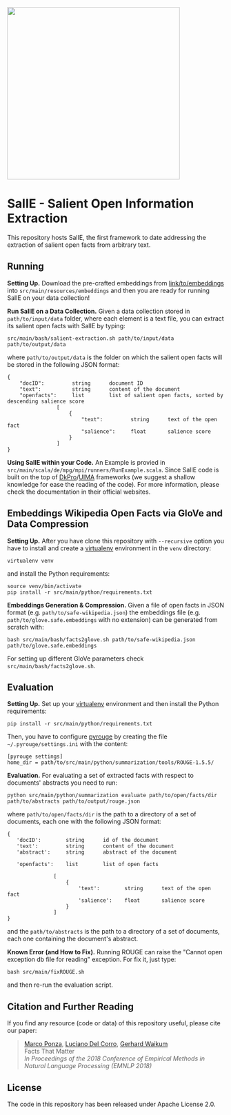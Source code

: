 <img src="http://pages.di.unipi.it/ponza/public/images/salie/logo.png" width="400">

SalIE - Salient Open Information Extraction
============================================

This repository hosts SalIE, the first framework to date addressing the extraction of salient open facts from arbitrary text.




Running
--------

**Setting Up.** Download the pre-crafted embeddings from [link/to/embeddings](http://link/to/embeddings) into
`src/main/resources/embeddings` and then you are ready for running SalIE on your data collection!

**Run SalIE on a Data Collection.** Given a data collection stored in `path/to/input/data` folder, where each element is a text file, you can extract its
salient open facts with SalIE by typing:

    src/main/bash/salient-extraction.sh path/to/input/data path/to/output/data
    
where `path/to/output/data` is the folder on which the salient open facts will be stored in the following JSON format:

    {
        "docID":         string      document ID
        "text":          string      content of the document
        "openfacts":     list        list of salient open facts, sorted by descending salience score
                    [
                        {
                            "text":         string      text of the open fact
                            "salience":     float       salience score   
                        }
                    ]          
    }

**Using SalIE within your Code.** An Example is provied in `src/main/scala/de/mpg/mpi/runners/RunExample.scala`.
Since SalIE code is built on the top of [DkPro](https://dkpro.github.io/)/[UIMA](https://uima.apache.org/) frameworks
(we suggest a shallow knowledge for ease the reading of the code). For more information, please check the documentation in their official websites.




Embeddings Wikipedia Open Facts via GloVe and Data Compression
---------------------------------------------------------------

**Setting Up.** After you have clone this repository with `--recursive` option you have to install and create a 
[virtualenv](https://docs.python-guide.org/dev/virtualenvs/) environment in the `venv` directory:

    virtualenv venv
    
and install the Python requirements:

    source venv/bin/activate
    pip install -r src/main/python/requirements.txt



**Embeddings Generation & Compression.** Given a file of open facts in JSON format (e.g. `path/to/safe-wikipedia.json`) the embeddings file
(e.g. `path/to/glove.safe.embeddings` with no extension) can be generated from scratch with:

    bash src/main/bash/facts2glove.sh path/to/safe-wikipedia.json path/to/glove.safe.embeddings

For setting up different GloVe parameters check `src/main/bash/facts2glove.sh`.




Evaluation
----------

**Setting Up.** Set up your [virtualenv](https://docs.python-guide.org/dev/virtualenvs/) environment and then install the Python requirements:

    pip install -r src/main/python/requirements.txt


Then, you have to configure [pyrouge](https://pypi.org/project/pyrouge/) by creating the file `~/.pyrouge/settings.ini`
with the content:

    [pyrouge settings]
    home_dir = path/to/src/main/python/summarization/tools/ROUGE-1.5.5/
    
    
**Evaluation.** For evaluating a set of extracted facts with respect to documents' abstracts you need to run:

    python src/main/python/summarization evaluate path/to/open/facts/dir path/to/abstracts path/to/output/rouge.json
    
where `path/to/open/facts/dir` is the path to a directory of a set of documents, each one with the following JSON format:


    {
       'docID':        string      id of the document
       'text':         string      content of the document
       'abstract':     string      abstract of the document

       'openfacts':    list        list of open facts

                   [
                       {
                           'text':        string      text of the open fact
                           'salience':    float       salience score
                       }
                   ]
    }
    
and the `path/to/abstracts` is the path to a directory of a set of documents, each one containing the document's abstract.




**Known Error (and How to Fix).** Running ROUGE can raise the "Cannot open exception db file for reading" exception. For fix it, just type:

    bash src/main/fixROUGE.sh
    
and then re-run the evaluation script.



Citation and Further Reading
----------------------------

If you find any resource (code or data) of this repository useful, please cite our paper:

> [Marco Ponza](http://pages.di.unipi.it/ponza), [Luciano Del Corro](https://people.mpi-inf.mpg.de/~corrogg/), [Gerhard Waikum](http://people.mpi-inf.mpg.de/~weikum/) <br />
> Facts That Matter <br />
> *In Proceedings of the 2018 Conference of Empirical Methods in Natural Language Processing (EMNLP 2018)*


License
-------
The code in this repository has been released under Apache License 2.0.


